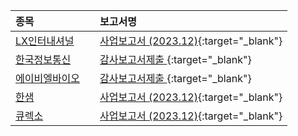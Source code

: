 | **종목** |      |**보고서명** |
| :------- | :--- |:----------- |
| [LX인터내셔널](/001120/#dart) | | [사업보고서 (2023.12)](https://dart.fss.or.kr/dsaf001/main.do?rcpNo=20240313001808){:target="_blank"} |
| [한국정보통신](/025770/#dart) | | [감사보고서제출              ](https://dart.fss.or.kr/dsaf001/main.do?rcpNo=20240313902781){:target="_blank"} |
| [에이비엘바이오](/298380/#dart) | | [감사보고서제출              ](https://dart.fss.or.kr/dsaf001/main.do?rcpNo=20240313902799){:target="_blank"} |
| [한샘](/009240/#dart) | | [사업보고서 (2023.12)](https://dart.fss.or.kr/dsaf001/main.do?rcpNo=20240313001778){:target="_blank"} |
| [큐렉소](/060280/#dart) | | [사업보고서 (2023.12)](https://dart.fss.or.kr/dsaf001/main.do?rcpNo=20240313001766){:target="_blank"} |